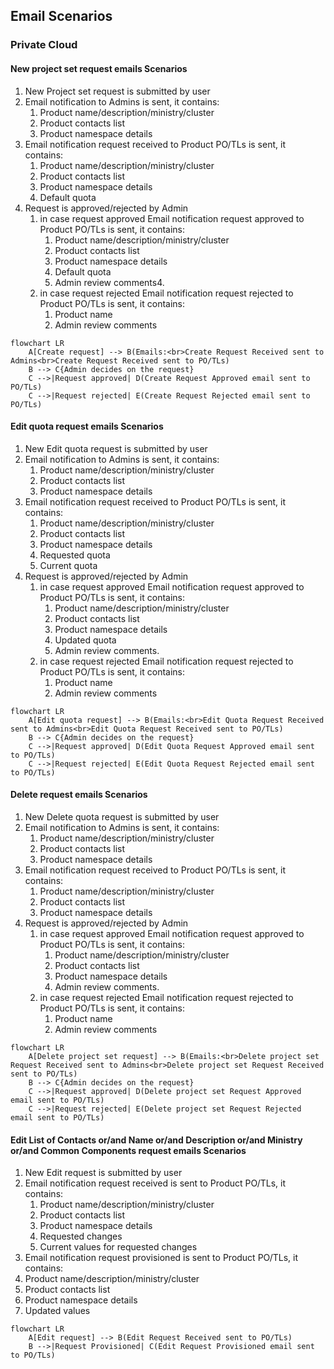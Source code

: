 ## Email Scenarios

### Private Cloud

#### New project set request emails Scenarios

1. New Project set request is submitted by user
2. Email notification to Admins is sent, it contains:
   1. Product name/description/ministry/cluster
   2. Product contacts list
   3. Product namespace details
3. Email notification request received to Product PO/TLs is sent, it contains:
   1. Product name/description/ministry/cluster
   2. Product contacts list
   3. Product namespace details
   4. Default quota
4. Request is approved/rejected by Admin
   1. in case request approved Email notification request approved to Product PO/TLs is sent, it contains:
      1. Product name/description/ministry/cluster
      2. Product contacts list
      3. Product namespace details
      4. Default quota
      5. Admin review comments4.
   2. in case request rejected Email notification request rejected to Product PO/TLs is sent, it contains:
      1. Product name
      2. Admin review comments

```mermaid
flowchart LR
    A[Create request] --> B(Emails:<br>Create Request Received sent to Admins<br>Create Request Received sent to PO/TLs)
    B --> C{Admin decides on the request}
    C -->|Request approved| D(Create Request Approved email sent to PO/TLs)
    C -->|Request rejected| E(Create Request Rejected email sent to PO/TLs)
```

#### Edit quota request emails Scenarios

1. New Edit quota request is submitted by user
2. Email notification to Admins is sent, it contains:
   1. Product name/description/ministry/cluster
   2. Product contacts list
   3. Product namespace details
3. Email notification request received to Product PO/TLs is sent, it contains:
   1. Product name/description/ministry/cluster
   2. Product contacts list
   3. Product namespace details
   4. Requested quota
   5. Current quota
4. Request is approved/rejected by Admin
   1. in case request approved Email notification request approved to Product PO/TLs is sent, it contains:
      1. Product name/description/ministry/cluster
      2. Product contacts list
      3. Product namespace details
      4. Updated quota
      5. Admin review comments.
   2. in case request rejected Email notification request rejected to Product PO/TLs is sent, it contains:
      1. Product name
      2. Admin review comments

```mermaid
flowchart LR
    A[Edit quota request] --> B(Emails:<br>Edit Quota Request Received sent to Admins<br>Edit Quota Request Received sent to PO/TLs)
    B --> C{Admin decides on the request}
    C -->|Request approved| D(Edit Quota Request Approved email sent to PO/TLs)
    C -->|Request rejected| E(Edit Quota Request Rejected email sent to PO/TLs)
```

#### Delete request emails Scenarios

1. New Delete quota request is submitted by user
2. Email notification to Admins is sent, it contains:
   1. Product name/description/ministry/cluster
   2. Product contacts list
   3. Product namespace details
3. Email notification request received to Product PO/TLs is sent, it contains:
   1. Product name/description/ministry/cluster
   2. Product contacts list
   3. Product namespace details
4. Request is approved/rejected by Admin
   1. in case request approved Email notification request approved to Product PO/TLs is sent, it contains:
      1. Product name/description/ministry/cluster
      2. Product contacts list
      3. Product namespace details
      4. Admin review comments.
   2. in case request rejected Email notification request rejected to Product PO/TLs is sent, it contains:
      1. Product name
      2. Admin review comments

```mermaid
flowchart LR
    A[Delete project set request] --> B(Emails:<br>Delete project set Request Received sent to Admins<br>Delete project set Request Received sent to PO/TLs)
    B --> C{Admin decides on the request}
    C -->|Request approved| D(Delete project set Request Approved email sent to PO/TLs)
    C -->|Request rejected| E(Delete project set Request Rejected email sent to PO/TLs)
```

#### Edit List of Contacts or/and Name or/and Description or/and Ministry or/and Common Components request emails Scenarios

1. New Edit request is submitted by user
2. Email notification request received is sent to Product PO/TLs, it contains:
   1. Product name/description/ministry/cluster
   2. Product contacts list
   3. Product namespace details
   4. Requested changes
   5. Current values for requested changes
3. Email notification request provisioned is sent to Product PO/TLs, it contains:
4. Product name/description/ministry/cluster
5. Product contacts list
6. Product namespace details
7. Updated values

```mermaid
flowchart LR
    A[Edit request] --> B(Edit Request Received sent to PO/TLs)
    B -->|Request Provisioned| C(Edit Request Provisioned email sent to PO/TLs)
```
